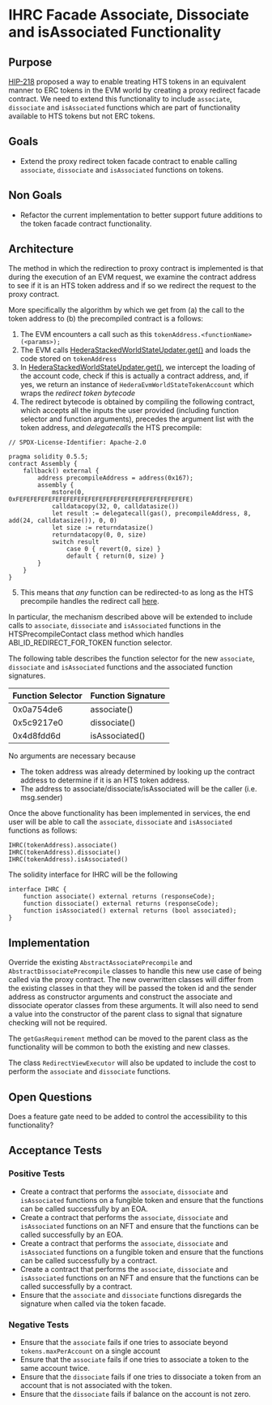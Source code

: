 # IHRC Facade Associate, Dissociate and isAssociated Functionality

## Purpose

[HIP-218](https://hips.hedera.com/hip/hip-218) proposed a way to enable treating HTS tokens in an equivalent manner
to ERC tokens in the EVM world by creating a proxy redirect facade contract.  We need to extend 
this functionality to include `associate`, `dissociate` and `isAssociated` functions which are part of functionality available to HTS tokens
but not ERC tokens.

## Goals

- Extend the proxy redirect token facade contract to enable calling `associate`, `dissociate` and `isAssociated` functions on tokens.

## Non Goals

- Refactor the current implementation to better support future additions to the token facade contract functionality.

## Architecture

The method in which the redirection to proxy contract is implemented is that during the execution of an EVM request, we examine the contract address to see
if it is an HTS token address and if so we redirect the request to the proxy contract.  

More specifically the algorithm by which we get from (a) the call to the token address to (b) the precompiled contract is a follows:
1. The EVM encounters a call such as this `tokenAddress.<functionName>(<params>);`
2. The EVM calls [HederaStackedWorldStateUpdater.get()](https://github.com/hashgraph/hedera-services/blob/29e49604eff059c6bc0c0a4dd2a738f194b32c04/hedera-node/hedera-mono-service/src/main/java/com/hedera/node/app/service/mono/store/contracts/HederaStackedWorldStateUpdater.java#L202) and loads the code stored on `tokenAddress`
3. In [HederaStackedWorldStateUpdater.get()](https://github.com/hashgraph/hedera-services/blob/29e49604eff059c6bc0c0a4dd2a738f194b32c04/hedera-node/hedera-mono-service/src/main/java/com/hedera/node/app/service/mono/store/contracts/HederaStackedWorldStateUpdater.java#L202), we intercept the loading of the account code, check if this is actually a contract address, and, if yes, we return an instance of `HederaEvmWorldStateTokenAccount` which wraps the _redirect token bytecode_
4. The redirect bytecode is obtained by compiling the following contract, which accepts all the inputs the user provided (including function selector and function arguments), precedes the argument list with the token address, and _delegatecalls_ the HTS precompile:
```
// SPDX-License-Identifier: Apache-2.0

pragma solidity 0.5.5;
contract Assembly {
	fallback() external {
		address precompileAddress = address(0x167);
		assembly {
			mstore(0, 0xFEFEFEFEFEFEFEFEFEFEFEFEFEFEFEFEFEFEFEFEFEFEFEFE)
			calldatacopy(32, 0, calldatasize())
			let result := delegatecall(gas(), precompileAddress, 8, add(24, calldatasize()), 0, 0)
			let size := returndatasize()
			returndatacopy(0, 0, size)
			switch result
				case 0 { revert(0, size) }
				default { return(0, size) }
		}
	}
}
```
5. This means that _any_ function can be redirected-to as long as the HTS precompile handles the redirect call [here](https://github.com/hashgraph/hedera-services/blob/29e49604eff059c6bc0c0a4dd2a738f194b32c04/hedera-node/hedera-mono-service/src/main/java/com/hedera/node/app/service/mono/store/contracts/precompile/HTSPrecompiledContract.java#L557). 

In particular, the mechanism described above will be extended to include calls to `associate`, `dissociate` and `isAssociated` functions in the HTSPrecompileContact class method which handles ABI_ID_REDIRECT_FOR_TOKEN function selector.

The following table describes the function selector for the new `associate`, `dissociate` and `isAssociated` functions and the associated function signatures.

| Function Selector  | Function Signature |
|--------------------|--------------------|
| 0x0a754de6         | associate()        |
| 0x5c9217e0         | dissociate()       |
| 0x4d8fdd6d         | isAssociated()     |

No arguments are necessary because 
- The token address was already determined by looking up the contract address to determine if it is an HTS token address.
- The address to associate/dissociate/isAssociated will be the caller (i.e. msg.sender)

Once the above functionality has been implemented in services, the end user will be able to call the `associate`, `dissociate` and `isAssociated` functions as follows:

```
IHRC(tokenAddress).associate()
IHRC(tokenAddress).dissociate()
IHRC(tokenAddress).isAssociated()
```

The solidity interface for IHRC will be the following

```
interface IHRC {
    function associate() external returns (responseCode);
    function dissociate() external returns (responseCode);
    function isAssociated() external returns (bool associated);
}
```

## Implementation

Override the existing `AbstractAssociatePrecompile` and `AbstractDissociatePrecompile` classes to handle this new use case
of being called via the proxy contract.  The new overwritten classes will differ from the existing classes in that they will
be passed the token id and the sender address as constructor arguments and construct the associate and dissociate operator 
classes from these arguments.  It will also need to send a value into the constructor of the parent class to signal that
signature checking will not be required. 

The `getGasRequirement` method can be moved to the parent class as the functionality will be
common to both the existing and new classes. 

The class `RedirectViewExecutor` will also be updated to include the cost to perform the `associate` and `dissociate` functions.

## Open Questions

Does a feature gate need to be added to control the accessibility to this functionality?

## Acceptance Tests

### Positive Tests
- Create a contract that performs the `associate`, `dissociate` and `isAssociated` functions on a fungible token and ensure that the functions can be called successfully by an EOA.
- Create a contract that performs the `associate`, `dissociate` and `isAssociated` functions on an NFT and ensure that the functions can be called successfully by an EOA.
- Create a contract that performs the `associate`, `dissociate` and `isAssociated` functions on a fungible token and ensure that the functions can be called successfully by a contract.
- Create a contract that performs the `associate`, `dissociate` and `isAssociated` functions on an NFT and ensure that the functions can be called successfully by a contract.
- Ensure that the `associate` and `dissociate` functions disregards the signature when called via the token facade.

### Negative Tests
- Ensure that the `associate` fails if one tries to associate beyond `tokens.maxPerAccount` on a single account
- Ensure that the `associate` fails if one tries to associate a token to the same account twice.
- Ensure that the `dissociate` fails if one tries to dissociate a token from an account that is not associated with the token.
- Ensure that the `dissociate` fails if balance on the account is not zero.